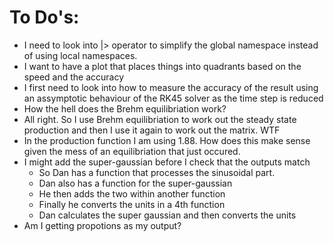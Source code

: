 # To Do's:
 - I need to look into |> operator to simplify the global namespace 
instead of using local namespaces.
 - I want to have a plot that places things into quadrants based on 
 the speed and the accuracy 
 - I first need to look into how to measure the accuracy of the result
 using an assymptotic behaviour of the RK45 solver as the time step is
 reduced 
 - How the hell does the Brehm equilibriation work?
 - All right. So I use Brehm equilibriation to work out the steady state 
 production and then I use it again to work out the matrix. WTF
 - In the production function I am using 1.88. How does this make sense 
 given the mess of an equilibriation that just occured.
 - I might add the super-gaussian before I check that the outputs match
    - So Dan has a function that processes the sinusoidal part.
    - Dan also has a function for the super-gaussian
    - He then adds the two within another function 
    - Finally he converts the units in a 4th function 
    - Dan calculates the super gaussian and then converts the units
 - Am I getting propotions as my output?
